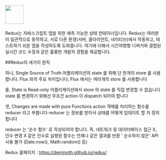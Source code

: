 # <a href='http://redux.js.org'><img src='https://camo.githubusercontent.com/f28b5bc7822f1b7bb28a96d8d09e7d79169248fc/687474703a2f2f692e696d6775722e636f6d2f4a65567164514d2e706e67' height='60'></a>
Redux는 자바스크립트 앱을 위한 예측 가능한 상태 컨테이너입니다.
Redux는 여러분이 일관적으로 동작하고, 서로 다른 환경(서버, 클라이언트, 네이티브)에서 작동하고, 테스트하기 쉬운 앱을 작성하도록 도와줍니다. 여기에 더해서 시간여행형 디버거와 결합된 실시간 코드 수정과 같은 훌륭한 개발자 경험을 제공합니다.



##Redux의 세가지 원칙

하나, Single Source of Truth
어플리케이션의 state 를 위해 단 한개의 store 를 사용합니다.
Flux 와의 주요 차이입니다; 
Flux 에서는 여러개의 store 를 사용합니다

둘, State is Read-only
어플리케이션에서 store 의 state 를 직접 변경할 수 없습니다
state 를 변경하기 위해선 무조건 action 이 dispatch 되어야 합니다

셋, Changes are made with pure Functions
action 객체를 처리하는 함수를 reducer 라고 부릅니다
reducer 는 정보를 받아서 상태를 어떻게 업데이트 할 지 정의합니다

reducer 는 '순수 함수' 로 작성되어야 합니다.
    즉, 네트워크 및 데이터베이스 접근 X, 인수 변경 X
    같은 인수로 실행된 함수는 언제나 같은 결과를 반환
'   순수하지 않은' API 사용 불가 (Date.now(), Math.random() 등)




Redux 홈페이지 : https://deminoth.github.io/redux/